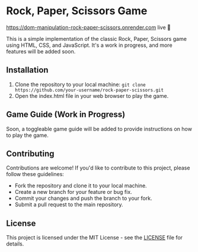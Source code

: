 # Rock, Paper, Scissors Game
https://dom-manipulation-rock-paper-scissors.onrender.com  live 🎉

This is a simple implementation of the classic Rock, Paper, Scissors game using HTML, CSS, and JavaScript. It's a work in progress, and more features will be added soon.

## Installation

1. Clone the repository to your local machine:
`git clone https://github.com/your-username/rock-paper-scissors.git`
2. Open the index.html file in your web browser to play the game.

## Game Guide (Work in Progress)

Soon, a toggleable game guide will be added to provide instructions on how to play the game.

## Contributing

Contributions are welcome! If you'd like to contribute to this project, please follow these guidelines:
- Fork the repository and clone it to your local machine.
- Create a new branch for your feature or bug fix.
- Commit your changes and push the branch to your fork.
- Submit a pull request to the main repository.

## License

This project is licensed under the MIT License - see the [LICENSE](LICENSE) file for details.

